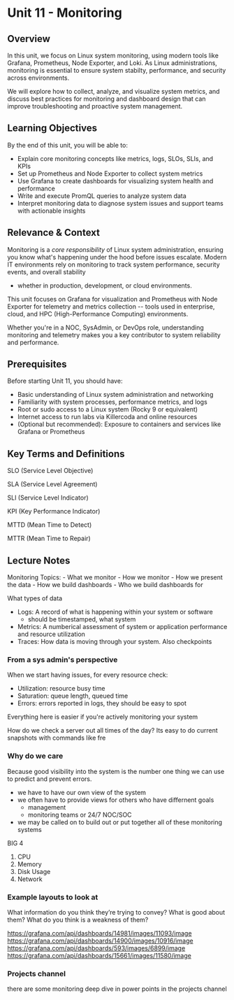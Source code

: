 # Unit 11 - Monitoring

## Overview

In this unit, we focus on Linux system monitoring, using modern tools like Grafana,
Prometheus, Node Exporter, and Loki. As Linux administrations, monitoring is essential
to ensure system stabilty, performance, and security across environments.

We will explore how to collect, analyze, and visualize system metrics, and discuss
best practices for monitoring and dashboard design that can improve troubleshooting
and proactive system management.

## Learning Objectives

By the end of this unit, you will be able to:

- Explain core monitoring concepts like metrics, logs, SLOs, SLIs, and KPIs
- Set up Prometheus and Node Exporter to collect system metrics
- Use Grafana to create dashboards for visualizing system health and performance
- Write and execute PromQL queries to analyze system data
- Interpret monitoring data to diagnose system issues and support teams with actionable
insights

## Relevance & Context

Monitoring is a *core responsibility* of Linux system administration, ensuring you
know what's happening under the hood before issues escalate. Modern IT environments
rely on monitoring to track system performance, security events, and overall stability
- whether in production, development, or cloud environments.

This unit focuses on Grafana for visualization and Prometheus with Node Exporter
for telemetry and metrics collection -- tools used in enterprise, cloud, and HPC
(High-Performance Computing) environments.

Whether you're in a NOC, SysAdmin, or DevOps role, understanding monitoring and
telemetry makes you a key contributor to system reliability and performance.


## Prerequisites

Before starting Unit 11, you should have:

- Basic understanding of Linux system administration and networking
- Familiarity with system processes, performance metrics, and logs
- Root or sudo access to a Linux system (Rocky 9 or equivalent)
- Internet access to run labs via Killercoda and online resources
- (Optional but recommended): Exposure to containers and services like Grafana
or Prometheus

## Key Terms and Definitions

SLO (Service Level Objective)

SLA (Service Level Agreement)

SLI (Service Level Indicator)

KPI (Key Performance Indicator)

MTTD (Mean Time to Detect)

MTTR (Mean Time to Repair)

## Lecture Notes

Monitoring Topics:
	- What we monitor
	- How we monitor
	- How we present the data
		- How we build dashboards
		- Who we build dashboards for

What types of data

- Logs: A record of what is happening within your system or software
	- should be timestamped, what system
- Metrics: A numberical assessment of system or application performance and
resource utilization
- Traces: How data is moving through your system. Also checkpoints

### From a sys admin's perspective

When we start having issues, for every resource check:

- Utilization: resource busy time
- Saturation: queue length, queued time
- Errors: errors reported in logs, they should be easy to spot

Everything here is easier if you're actively monitoring your system


How do we check a server out all times of the day? Its easy to do current
snapshots with commands like fre

### Why do we care
Because good visibility into the system is the number one thing we can use to
predict and prevent errors.

- we have to have our own view of the system
- we often have to provide views for others who have differnent goals
	- management
	- monitoring teams or 24/7 NOC/SOC
- we may be called on to build out or put together all of these monitoring systems

BIG 4

1. CPU
2. Memory
3. Disk Usage
4. Network

### Example layouts to look at

What information do you think they’re trying to convey?
What is good about them?
What do you think is a weakness of them?

https://grafana.com/api/dashboards/14981/images/11093/image
https://grafana.com/api/dashboards/14900/images/10916/image
https://grafana.com/api/dashboards/593/images/6899/image
https://grafana.com/api/dashboards/15661/images/11580/image


### Projects channel

there are some monitoring deep dive in power points in the projects channel



